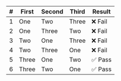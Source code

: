 | # | First | Second | Third | Result |
| - | ----- | ------ | ----- | ------ |
| 1 | One | Two | Three | ❌ Fail |
| 2 | One | Three | Two | ❌ Fail |
| 3 | Two | One | Three | ❌ Fail |
| 4 | Two | Three | One | ❌ Fail |
| 5 | Three | One | Two | ✅ Pass |
| 6 | Three | Two | One | ✅ Pass |
